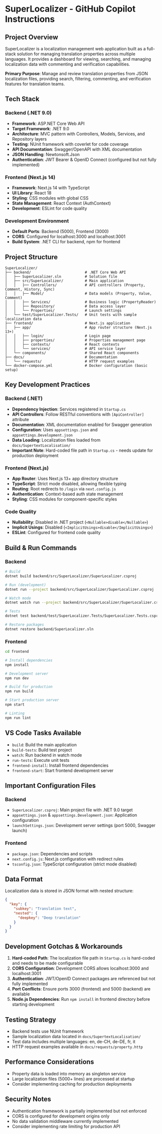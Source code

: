 # SuperLocalizer - GitHub Copilot Instructions

## Project Overview

SuperLocalizer is a localization management web application built as a full-stack solution for managing translation properties across multiple languages. It provides a dashboard for viewing, searching, and managing localization data with commenting and verification capabilities.

**Primary Purpose**: Manage and review translation properties from JSON localization files, providing search, filtering, commenting, and verification features for translation teams.

## Tech Stack

### Backend (.NET 9.0)
- **Framework**: ASP.NET Core Web API
- **Target Framework**: .NET 9.0
- **Architecture**: MVC pattern with Controllers, Models, Services, and Repository layers
- **Testing**: NUnit framework with coverlet for code coverage
- **API Documentation**: Swagger/OpenAPI with XML documentation
- **JSON Handling**: Newtonsoft.Json
- **Authentication**: JWT Bearer & OpenID Connect (configured but not fully implemented)

### Frontend (Next.js 14)
- **Framework**: Next.js 14 with TypeScript
- **UI Library**: React 18
- **Styling**: CSS modules with global CSS
- **State Management**: React Context (AuthContext)
- **Development**: ESLint for code quality

### Development Environment
- **Default Ports**: Backend (5000), Frontend (3000)
- **CORS**: Configured for localhost:3000 and localhost:3001
- **Build System**: .NET CLI for backend, npm for frontend

## Project Structure

```
SuperLocalizer/
├── backend/                         # .NET Core Web API
│   ├── SuperLocalizer.sln           # Solution file
│   ├── src/SuperLocalizer/          # Main application
│   │   ├── Controllers/             # API controllers (Property, Comment, History, Sync)
│   │   ├── Model/                   # Data models (Property, Value, Comment)
│   │   ├── Services/                # Business logic (PropertyReader)
│   │   ├── Repository/              # Data access layer
│   │   └── Properties/              # Launch settings
│   └── test/SuperLocalizer.Tests/   # Unit tests with sample localization data
├── frontend/                        # Next.js application
│   ├── app/                         # App router structure (Next.js 13+)
│   │   ├── login/                   # Login page
│   │   ├── properties/              # Properties management page
│   │   ├── contexts/                # React contexts
│   │   └── services/                # API service layer
│   └── components/                  # Shared React components
├── docs/                            # Documentation
│   └── requests/                    # HTTP request examples
└── docker-compose.yml               # Docker configuration (basic setup)
```

## Key Development Practices

### Backend (.NET)
- **Dependency Injection**: Services registered in `Startup.cs`
- **API Controllers**: Follow RESTful conventions with `[ApiController]` attribute
- **Documentation**: XML documentation enabled for Swagger generation
- **Configuration**: Uses `appsettings.json` and `appsettings.Development.json`
- **Data Loading**: Localization files loaded from `docs/SupertextLocalisation/`
- **Important Note**: Hard-coded file path in `Startup.cs` - needs update for production deployment

### Frontend (Next.js)
- **App Router**: Uses Next.js 13+ app directory structure
- **TypeScript**: Strict mode disabled, allowing flexible typing
- **Routing**: Root redirects to `/login` via `next.config.js`
- **Authentication**: Context-based auth state management
- **Styling**: CSS modules for component-specific styles

### Code Quality
- **Nullability**: Disabled in .NET project (`<Nullable>disable</Nullable>`)
- **Implicit Usings**: Disabled (`<ImplicitUsings>disable</ImplicitUsings>`)
- **ESLint**: Configured for frontend code quality

## Build & Run Commands

### Backend
```bash
# Build
dotnet build backend/src/SuperLocalizer/SuperLocalizer.csproj

# Run (development)
dotnet run --project backend/src/SuperLocalizer/SuperLocalizer.csproj

# Watch mode
dotnet watch run --project backend/src/SuperLocalizer/SuperLocalizer.csproj

# Tests
dotnet test backend/test/SuperLocalizer.Tests/SuperLocalizer.Tests.csproj

# Restore packages
dotnet restore backend/SuperLocalizer.sln
```

### Frontend
```bash
cd frontend

# Install dependencies
npm install

# Development server
npm run dev

# Build for production
npm run build

# Start production server
npm start

# Linting
npm run lint
```

## VS Code Tasks Available
- `build`: Build the main application
- `build-tests`: Build test project
- `watch`: Run backend in watch mode
- `run-tests`: Execute unit tests
- `frontend-install`: Install frontend dependencies
- `frontend-start`: Start frontend development server

## Important Configuration Files

### Backend
- `SuperLocalizer.csproj`: Main project file with .NET 9.0 target
- `appsettings.json` & `appsettings.Development.json`: Application configuration
- `launchSettings.json`: Development server settings (port 5000, Swagger launch)

### Frontend
- `package.json`: Dependencies and scripts
- `next.config.js`: Next.js configuration with redirect rules
- `tsconfig.json`: TypeScript configuration (strict mode disabled)

## Data Format
Localization data is stored in JSON format with nested structure:
```json
{
  "key": {
    "subkey": "Translation text",
    "nested": {
      "deepkey": "Deep translation"
    }
  }
}
```

## Development Gotchas & Workarounds

1. **Hard-coded Path**: The localization file path in `Startup.cs` is hard-coded and needs to be made configurable
2. **CORS Configuration**: Development CORS allows localhost:3000 and localhost:3001
3. **Authentication**: JWT/OpenID Connect packages are referenced but not fully implemented
4. **Port Conflicts**: Ensure ports 3000 (frontend) and 5000 (backend) are available
5. **Node.js Dependencies**: Run `npm install` in frontend directory before starting development

## Testing Strategy
- Backend tests use NUnit framework
- Sample localization data located in `docs/SupertextLocalisation/`
- Test data includes multiple languages: en, de-CH, de-DE, fr, it
- HTTP request examples available in `docs/requests/property.http`

## Performance Considerations
- Property data is loaded into memory as singleton service
- Large localization files (5000+ lines) are processed at startup
- Consider implementing caching for production deployments

## Security Notes
- Authentication framework is partially implemented but not enforced
- CORS is configured for development origins only
- No data validation middleware currently implemented
- Consider implementing rate limiting for production API